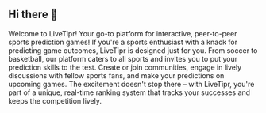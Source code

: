 ## Hi there 👋

<!--

**Here are some ideas to get you started:**

🙋‍♀️ A short introduction - what is your organization all about?
🌈 Contribution guidelines - how can the community get involved?
👩‍💻 Useful resources - where can the community find your docs? Is there anything else the community should know?
🍿 Fun facts - what does your team eat for breakfast?
🧙 Remember, you can do mighty things with the power of [Markdown](https://docs.github.com/github/writing-on-github/getting-started-with-writing-and-formatting-on-github/basic-writing-and-formatting-syntax)
-->

Welcome to LiveTipr!
Your go-to platform for interactive, peer-to-peer sports prediction games!
If you're a sports enthusiast with a knack for predicting game outcomes, LiveTipr is designed just for you. 
From soccer to basketball, our platform caters to all sports and invites you to put your prediction skills to the test.
Create or join communities, engage in lively discussions with fellow sports fans, and make your predictions on upcoming games. 
The excitement doesn't stop there – with LiveTipr, you're part of a unique, real-time ranking system that tracks your successes and keeps the competition lively.
